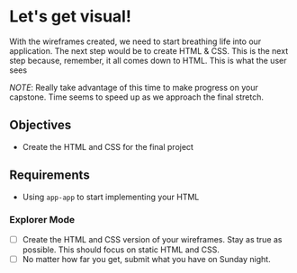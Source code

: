 # Let's get visual!

With the wireframes created, we need to start breathing life into our application. The next step would be to create HTML & CSS. This is the next step because, remember, it all comes down to HTML. This is what the user sees

_NOTE_: Really take advantage of this time to make progress on your capstone. Time seems to speed up as we approach the final stretch.

## Objectives

- Create the HTML and CSS for the final project

## Requirements

- Using `app-app` to start implementing your HTML

### Explorer Mode

- [ ] Create the HTML and CSS version of your wireframes. Stay as true as possible. This should focus on static HTML and CSS.
- [ ] No matter how far you get, submit what you have on Sunday night.
